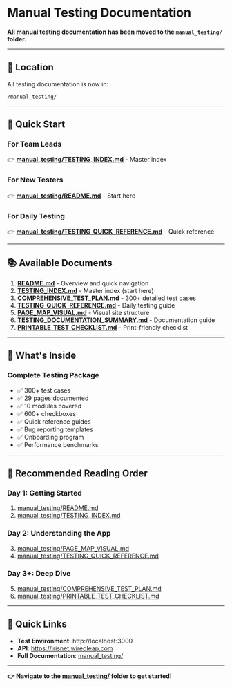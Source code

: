 # Manual Testing Documentation

**All manual testing documentation has been moved to the `manual_testing/` folder.**

---

## 📂 Location

All testing documentation is now in:
```
/manual_testing/
```

---

## 🚀 Quick Start

### For Team Leads
👉 **[manual_testing/TESTING_INDEX.md](./manual_testing/TESTING_INDEX.md)** - Master index

### For New Testers
👉 **[manual_testing/README.md](./manual_testing/README.md)** - Start here

### For Daily Testing
👉 **[manual_testing/TESTING_QUICK_REFERENCE.md](./manual_testing/TESTING_QUICK_REFERENCE.md)** - Quick reference

---

## 📚 Available Documents

1. **[README.md](./manual_testing/README.md)** - Overview and quick navigation
2. **[TESTING_INDEX.md](./manual_testing/TESTING_INDEX.md)** - Master index (start here)
3. **[COMPREHENSIVE_TEST_PLAN.md](./manual_testing/COMPREHENSIVE_TEST_PLAN.md)** - 300+ detailed test cases
4. **[TESTING_QUICK_REFERENCE.md](./manual_testing/TESTING_QUICK_REFERENCE.md)** - Daily testing guide
5. **[PAGE_MAP_VISUAL.md](./manual_testing/PAGE_MAP_VISUAL.md)** - Visual site structure
6. **[TESTING_DOCUMENTATION_SUMMARY.md](./manual_testing/TESTING_DOCUMENTATION_SUMMARY.md)** - Documentation guide
7. **[PRINTABLE_TEST_CHECKLIST.md](./manual_testing/PRINTABLE_TEST_CHECKLIST.md)** - Print-friendly checklist

---

## 🎯 What's Inside

### Complete Testing Package
- ✅ 300+ test cases
- ✅ 29 pages documented
- ✅ 10 modules covered
- ✅ 600+ checkboxes
- ✅ Quick reference guides
- ✅ Bug reporting templates
- ✅ Onboarding program
- ✅ Performance benchmarks

---

## 📖 Recommended Reading Order

### Day 1: Getting Started
1. [manual_testing/README.md](./manual_testing/README.md)
2. [manual_testing/TESTING_INDEX.md](./manual_testing/TESTING_INDEX.md)

### Day 2: Understanding the App
3. [manual_testing/PAGE_MAP_VISUAL.md](./manual_testing/PAGE_MAP_VISUAL.md)
4. [manual_testing/TESTING_QUICK_REFERENCE.md](./manual_testing/TESTING_QUICK_REFERENCE.md)

### Day 3+: Deep Dive
5. [manual_testing/COMPREHENSIVE_TEST_PLAN.md](./manual_testing/COMPREHENSIVE_TEST_PLAN.md)
6. [manual_testing/PRINTABLE_TEST_CHECKLIST.md](./manual_testing/PRINTABLE_TEST_CHECKLIST.md)

---

## 🔗 Quick Links

- **Test Environment**: http://localhost:3000
- **API**: https://irisnet.wiredleap.com
- **Full Documentation**: [manual_testing/](./manual_testing/)

---

**👉 Navigate to the [manual_testing/](./manual_testing/) folder to get started!**

